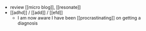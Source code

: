 - review [[micro blog]], [[resonate]]
- [[adhd]] / [[add]] / [[efd]]
	- I am now aware I have been [[procrastinating]] on getting a diagnosis